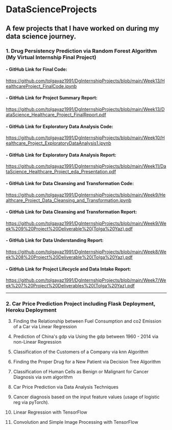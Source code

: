 # DataScienceProjects

## A few projects that I have worked on during my data science journey.

### 1. Drug Persistency Prediction via Random Forest Algorithm (My Virtual Internship Final Project)

#### - GitHub Link for Final Code:

https://github.com/tolgayaz1991/DgInternshipProjects/blob/main/Week13/HealthcareProject_FinalCode.ipynb

#### - GitHub Link for Project Summary Report:

https://github.com/tolgayaz1991/DgInternshipProjects/blob/main/Week13/DataScience_Healthcare_Project_FinalReport.pdf

#### - GitHub Link for Exploratory Data Analysis Code:

https://github.com/tolgayaz1991/DgInternshipProjects/blob/main/Week10/Healthcare_Project_ExploratoryDataAnalysis1.ipynb

#### - GitHub Link for Exploratory Data Analysis Report:

https://github.com/tolgayaz1991/DgInternshipProjects/blob/main/Week11/DataScience_Healthcare_Project_eda_Presentation.pdf

#### - GitHub Link for Data Cleansing and Transformation Code:

https://github.com/tolgayaz1991/DgInternshipProjects/blob/main/Week9/Healthcare_Project_Data_Cleansing_and_Transformation.ipynb

#### - GitHub Link for Data Cleansing and Transformation Report:

https://github.com/tolgayaz1991/DgInternshipProjects/blob/main/Week9/Week%209%20Project%20Deliverable%20(Tolga%20Yaz).pdf

#### - GitHub Link for Data Understanding Report:

https://github.com/tolgayaz1991/DgInternshipProjects/blob/main/Week8/Week%208%20Project%20Deliverable%20(Tolga%20Yaz).pdf

#### - GitHub Link for Project Lifecycle and Data Intake Report:

https://github.com/tolgayaz1991/DgInternshipProjects/blob/main/Week7/Week%207%20Project%20Deliverables%20(Tolga%20Yaz).pdf

---

### 2. Car Price Prediction Project including Flask Deployment, Heroku Deployment

3. Finding the Relationship between Fuel Consumption and co2 Emission of a Car via Linear Regression

4. Prediction of China's gdp via Using the gdp between 1960 - 2014 via non-Linear Regression

5. Classification of the Customers of a Company via knn Algorithm

6. Finding the Proper Drug for a New Patient via Decision Tree Algorithm

7. Classification of Human Cells as Benign or Malignant for Cancer Diagnosis via svm algorithm

8. Car Price Prediction via Data Analysis Techniques

9. Cancer diagnosis based on the input feature values (usage of logistic reg via pyTorch).

10. Linear Regression with TensorFlow

11. Convolution and Simple Image Processing with TensorFlow

